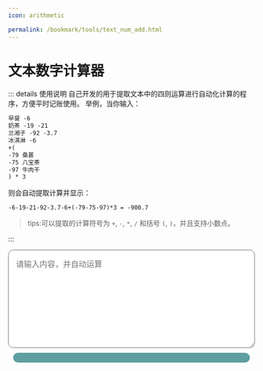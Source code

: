```yaml
---
icon: arithmetic

permalink: /bookmark/tools/text_num_add.html
---
```


# 文本数字计算器

::: details 使用说明
自己开发的用于提取文本中的四则运算进行自动化计算的程序，方便平时记账使用。
举例，当你输入：

```txt
早餐 -6
奶茶 -19 -21
兰湘子 -92 -3.7
冰淇淋 -6
+(
-79 桑葚
-75 八宝茶
-97 牛肉干
) * 3
```

则会自动提取计算并显示：

```text
-6-19-21-92-3.7-6+(-79-75-97)*3 = -900.7
```

> tips:可以提取的计算符号为 `+`, `-`, `*`, `/` 和括号 `(`, `)`，并且支持小数点。

:::

<textarea id="text-add-input" placeholder="请输入内容，并自动运算"></textarea>

<div id="text-add-output"></div>

<style scoped>
  #text-add-input {
    border-radius: 10px;
    padding: 15px;
    font-size: 16px;
    display: block;
    box-sizing: border-box;
    width: 100%;
    height: 200px;
  }
  #text-add-output {
    font-size: 32px;
    margin: 10px;
    padding: 10px;
    border-radius: 10px;
    background-color: cadetblue;
    color: white;
    word-break: break-all;
  }
</style>

<script setup>
  import { onMounted, nextTick } from 'vue';
  onMounted(() => {
    nextTick(() => {
      Start();
    });
  });
  // 获取输入框元素
  function Start() {
    
    const input = document.getElementById('text-add-input');
    // 实时监听输入框内容变化
    input.addEventListener('input', MyCount);
    MyCount();

    function MyCount() {
      // 获取输入框的值
      const inputValue = input.value;
      console.log('输入内容:', inputValue);
      // 只允许数字、运算符和括号，防止注入
      const safeInput = inputValue.replace(/[^0-9+\-*/().]/g, '');
      let extract = safeInput.trim();
      console.log('提取内容:', extract);
      let result = '';
      if (extract) {
        try {
          // 使用 Function 计算表达式，避免 eval
          // eslint-disable-next-line no-new-func
          result = Function('"use strict";return (' + safeInput + ')')();
          if (typeof result === 'undefined' || isNaN(result)) {
            result = '';
          }
        } catch (e) {
          result = '';
        }
      }
      result = result.toString();
      let innterText = '';
      if (result) {
        innterText = extract + ' = <br/>' + result;
      } else {
        innterText = '请输入有效的表达式';
      }
      document.getElementById('text-add-output').innerHTML = innterText;
    }
  }
</script>
